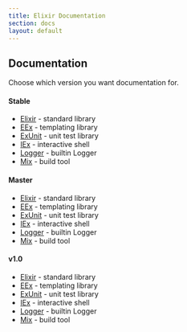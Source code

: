 ```yaml
---
title: Elixir Documentation
section: docs
layout: default
---
```


## Documentation

Choose which version you want documentation for.

#### Stable

* [Elixir](/docs/stable/elixir/) - standard library
* [EEx](/docs/stable/eex/) - templating library
* [ExUnit](/docs/stable/ex_unit/) - unit test library
* [IEx](/docs/stable/iex/) - interactive shell
* [Logger](/docs/stable/logger/) - builtin Logger
* [Mix](/docs/stable/mix/) - build tool

#### Master

* [Elixir](/docs/master/elixir/) - standard library
* [EEx](/docs/master/eex/) - templating library
* [ExUnit](/docs/master/ex_unit/) - unit test library
* [IEx](/docs/master/iex/) - interactive shell
* [Logger](/docs/master/logger/) - builtin Logger
* [Mix](/docs/master/mix/) - build tool

#### v1.0

* [Elixir](/docs/v1.0/elixir/) - standard library
* [EEx](/docs/v1.0/eex/) - templating library
* [ExUnit](/docs/v1.0/ex_unit/) - unit test library
* [IEx](/docs/v1.0/iex/) - interactive shell
* [Logger](/docs/v1.0/logger/) - builtin Logger
* [Mix](/docs/v1.0/mix/) - build tool

